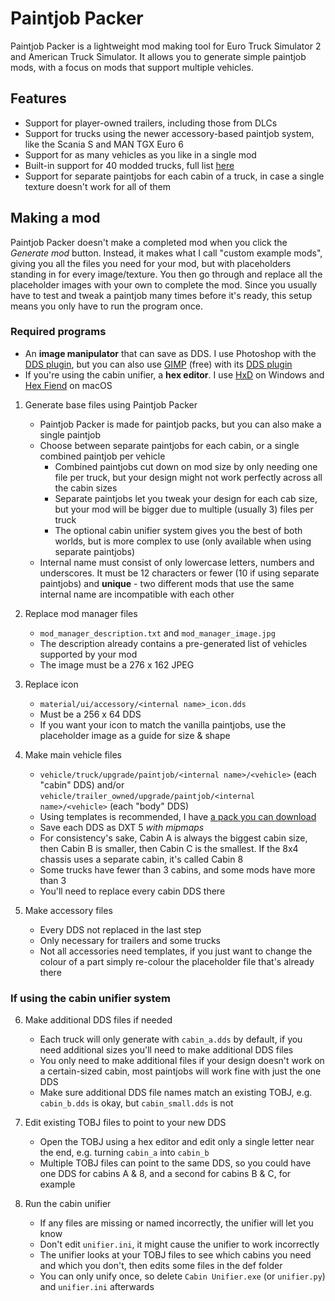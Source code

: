 # Paintjob Packer
Paintjob Packer is a lightweight mod making tool for Euro Truck Simulator 2 and American Truck Simulator. It allows you to generate simple paintjob mods, with a focus on mods that support multiple vehicles.

## Features

* Support for player-owned trailers, including those from DLCs
* Support for trucks using the newer accessory-based paintjob system, like the Scania S and MAN TGX Euro 6
* Support for as many vehicles as you like in a single mod
* Built-in support for 40 modded trucks, full list [here](https://github.com/Carsmaniac/paintjob-packer/blob/master/library/mod%20links.md)
* Support for separate paintjobs for each cabin of a truck, in case a single texture doesn't work for all of them

## Making a mod

Paintjob Packer doesn't make a completed mod when you click the *Generate mod* button. Instead, it makes what I call "custom example mods", giving you all the files you need for your mod, but with placeholders standing in for every image/texture. You then go through and replace all the placeholder images with your own to complete the mod. Since you usually have to test and tweak a paintjob many times before it's ready, this setup means you only have to run the program once.

### Required programs

* An **image manipulator** that can save as DDS. I use Photoshop with the [DDS plugin](https://fnordware.blogspot.com/2014/09/dds-plug-in-for-after-effects-and.html), but you can also use [GIMP](https://www.gimp.org/downloads/) (free) with its [DDS plugin](https://code.google.com/archive/p/gimp-dds/downloads)
* If you're using the cabin unifier, a **hex editor**. I use [HxD](https://mh-nexus.de/en/hxd/) on Windows and [Hex Fiend](https://ridiculousfish.com/hexfiend/) on macOS

1. Generate base files using Paintjob Packer
    * Paintjob Packer is made for paintjob packs, but you can also make a single paintjob
    * Choose between separate paintjobs for each cabin, or a single combined paintjob per vehicle
      * Combined paintjobs cut down on mod size by only needing one file per truck, but your design might not work perfectly across all the cabin sizes
  	  * Separate paintjobs let you tweak your design for each cab size, but your mod will be bigger due to multiple (usually 3) files per truck
  	  * The optional cabin unifier system gives you the best of both worlds, but is more complex to use (only available when using separate paintjobs)
    * Internal name must consist of only lowercase letters, numbers and underscores. It must be 12 characters or fewer (10 if using separate paintjobs) and **unique** - two different mods that use the same internal name are incompatible with each other

2. Replace mod manager files
    * `mod_manager_description.txt` and `mod_manager_image.jpg`
    * The description already contains a pre-generated list of vehicles supported by your mod
    * The image must be a 276 x 162 JPEG

3. Replace icon
    * `material/ui/accessory/<internal name>_icon.dds`
    * Must be a 256 x 64 DDS
    * If you want your icon to match the vanilla paintjobs, use the placeholder image as a guide for size & shape

4. Make main vehicle files
    * `vehicle/truck/upgrade/paintjob/<internal name>/<vehicle>` (each "cabin" DDS) and/or `vehicle/trailer_owned/upgrade/paintjob/<internal name>/<vehicle>` (each "body" DDS)
    * Using templates is recommended, I have [a pack you can download](https://forum.scssoft.com/viewtopic.php?f=33&t=272386)
    * Save each DDS as DXT 5 *with mipmaps*
    * For consistency's sake, Cabin A is always the biggest cabin size, then Cabin B is smaller, then Cabin C is the smallest. If the 8x4 chassis uses a separate cabin, it's called Cabin 8
    * Some trucks have fewer than 3 cabins, and some mods have more than 3
    * You'll need to replace every cabin DDS there

5. Make accessory files
    * Every DDS not replaced in the last step
    * Only necessary for trailers and some trucks
    * Not all accessories need templates, if you just want to change the colour of a part simply re-colour the placeholder file that's already there

### If using the cabin unifier system

6. Make additional DDS files if needed
    * Each truck will only generate with `cabin_a.dds` by default, if you need additional sizes you'll need to make additional DDS files
    * You only need to make additional files if your design doesn't work on a certain-sized cabin, most paintjobs will work fine with just the one DDS
    * Make sure additional DDS file names match an existing TOBJ, e.g. `cabin_b.dds` is okay, but `cabin_small.dds` is not

7. Edit existing TOBJ files to point to your new DDS
    * Open the TOBJ using a hex editor and edit only a single letter near the end, e.g. turning `cabin_a` into `cabin_b`
    * Multiple TOBJ files can point to the same DDS, so you could have one DDS for cabins A & 8, and a second for cabins B & C, for example

8. Run the cabin unifier
    * If any files are missing or named incorrectly, the unifier will let you know
    * Don't edit `unifier.ini`, it might cause the unifier to work incorrectly
    * The unifier looks at your TOBJ files to see which cabins you need and which you don't, then edits some files in the def folder
    * You can only unify once, so delete `Cabin Unifier.exe` (or `unifier.py`) and `unifier.ini` afterwards
